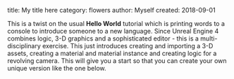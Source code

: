 title: My title here
category: flowers
author: Myself
created: 2018-09-01


This is a twist on the usual **Hello World** tutorial which is printing words to a console to introduce someone to a new language.  Since Unreal Engine 4 combines logic, 3-D graphics and a sophisticated editor - this is a multi-disciplinary exercise.  This just introduces creating and importing a 3-D assets, creating a material and material instance and creating logic for a revolving camera. This will give you a start so that you can create your own unique version like the one below.
